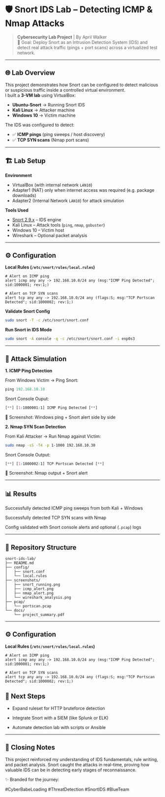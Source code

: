 # 🛡️ Snort IDS Lab – Detecting ICMP & Nmap Attacks  

> **Cybersecurity Lab Project** | By April Walker  
> 🎯 Goal: Deploy Snort as an Intrusion Detection System (IDS) and detect real attack traffic (pings + port scans) across a virtualized test network.

---

## 🌐 Lab Overview  
This project demonstrates how Snort can be configured to detect malicious or suspicious traffic inside a controlled virtual environment.  
I built a **3-VM lab** using VirtualBox:  

- **Ubuntu-Snort** → Running Snort IDS  
- **Kali Linux** → Attacker machine  
- **Windows 10** → Victim machine  

The IDS was configured to detect:  
- ✅ **ICMP pings** (ping sweeps / host discovery)  
- ✅ **TCP SYN scans** (Nmap port scans)  

---

## 🏗️ Lab Setup  

**Environment**  
- VirtualBox (with internal network `LAN10`)  
- Adapter1 (NAT) only when internet access was required (e.g. package downloads)  
- Adapter2 (Internal Network `LAN10`) for attack simulation  

**Tools Used**  
- [Snort 2.9.x](https://www.snort.org/) – IDS engine  
- Kali Linux – Attack tools (`ping`, `nmap`, `gobuster`)  
- Windows 10 – Victim host  
- Wireshark – Optional packet analysis  

---

## ⚙️ Configuration  

**Local Rules (`/etc/snort/rules/local.rules`)**  

```snort
# Alert on ICMP ping
alert icmp any any -> 192.168.10.0/24 any (msg:"ICMP Ping Detected"; sid:1000001; rev:1;)

# Alert on TCP SYN scans
alert tcp any any -> 192.168.10.0/24 any (flags:S; msg:"TCP Portscan Detected"; sid:1000002; rev:1;)
```

**Validate Snort Config**

```bash
sudo snort -T -c /etc/snort/snort.conf
```

**Run Snort in IDS Mode**

```bash
sudo snort -A console -q -c /etc/snort/snort.conf -i enp0s3
```

---

## 🚨 Attack Simulation
**1. ICMP Ping Detection**

From Windows Victim → Ping Snort:

```powershell
ping 192.168.10.10
```

Snort Console Ouput:

```CSS
[**] [1:1000001:1] ICMP Ping Detected [**]
```

📸 Screenshot: Windows ping + Snort alert side by side

**2. Nmap SYN Scan Detection**

From Kali Attacker → Run Nmap against Victim:

```bash
sudo nmap -sS -T4 -p 1-1000 192.168.10.30
```

Snort Console Output:

```CSS
[**] [1:1000002:1] TCP Portscan Detected [**]
```

📸 Screenshot: Nmap output + Snort alert

---

## 📊 Results

Successfully detected ICMP ping sweeps from both Kali + Windows

Successfully detected TCP SYN scans with Nmap

Config validated with Snort console alerts and optional (`.pcap`) logs

---

## 📂 Repository Structure

```plaintext
snort-ids-lab/
├── README.md
├── config/
│   ├── snort.conf
│   └── local.rules
├── screenshots/
│   ├── snort_running.png
│   ├── icmp_alert.png
│   ├── nmap_alert.png
│   └── wireshark_analysis.png
├── pcap/
│   └── portscan.pcap
└── docs/
    └── project_summary.pdf
```

---

## ⚙️ Configuration
**Local Rules (`/etc/snort/rules/local.rules`)**

```snort
# Alert on ICMP ping
alert icmp any any -> 192.168.10.0/24 any (msg:"ICMP Ping Detected"; sid:1000001; rev:1;)

# Alert on TCP SYN scans
alert tcp any any -> 192.168.10.0/24 any (flags:S; msg:"TCP Portscan Detected"; sid:1000002; rev:1;)
```

## 🚀 Next Steps

- Expand ruleset for HTTP bruteforce detection
  
- Integrate Snort with a SIEM (like Splunk or ELK)
  
- Automate detection lab with scripts or Ansible

---

## 💜 Closing Notes

This project reinforced my understanding of IDS fundamentals, rule writing, and packet analysis.
Snort caught the attacks in real-time, proving how valuable IDS can be in detecting early stages of reconnaissance.

✨ Branded for the journey:

#CyberBabeLoading #ThreatDetection #SnortIDS #BlueTeam
